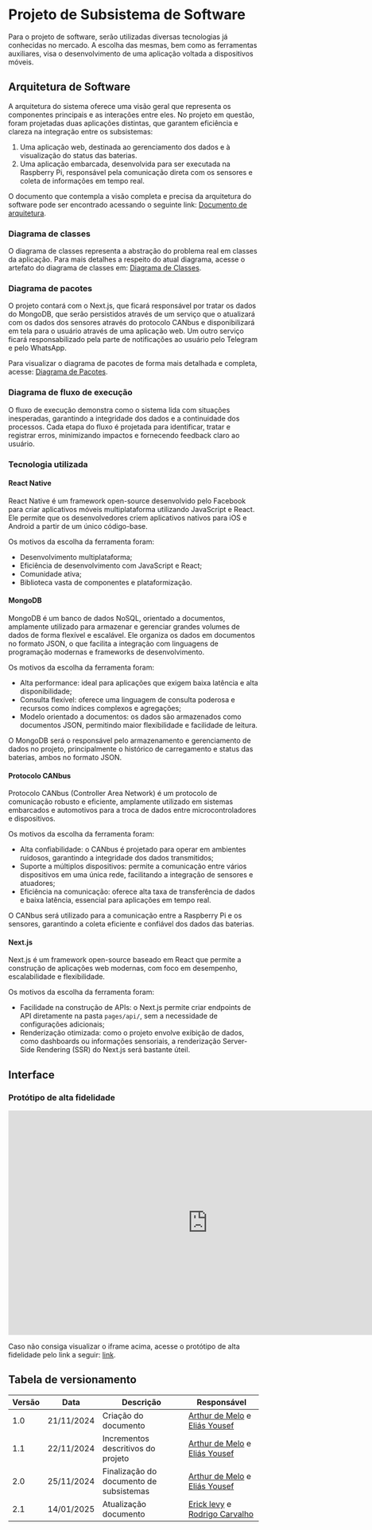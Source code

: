# Projeto de Subsistema de Software

Para o projeto de software, serão utilizadas diversas tecnologias já conhecidas no mercado. A escolha das mesmas, bem como as ferramentas auxiliares, visa o desenvolvimento de uma aplicação voltada a dispositivos móveis.

## Arquitetura de Software

A arquitetura do sistema oferece uma visão geral que representa os componentes principais e as interações entre eles. No projeto em questão, foram projetadas duas aplicações distintas, que garantem eficiência e clareza na integração entre os subsistemas:

1. Uma aplicação web, destinada ao gerenciamento dos dados e à visualização do status das baterias.
2. Uma aplicação embarcada, desenvolvida para ser executada na Raspberry Pi, responsável pela comunicação direta com os sensores e coleta de informações em tempo real.

O documento que contempla a visão completa e precisa da arquitetura do software pode ser encontrado acessando o seguinte link: [Documento de arquitetura](./arquitetura.md).

### Diagrama de classes

O diagrama de classes representa a abstração do problema real em classes da aplicação. Para mais detalhes a respeito do atual diagrama, acesse o artefato do diagrama de classes em: [Diagrama de Classes](./diagrama_de_classes.md).

### Diagrama de pacotes

O projeto contará com o Next.js, que ficará responsável por tratar os dados do MongoDB, que serão persistidos através de um serviço que o atualizará com os dados dos sensores através do protocolo CANbus e disponibilizará em tela para o usuário através de uma aplicação web. Um outro serviço ficará responsabilizado pela parte de notificações ao usuário pelo Telegram e pelo WhatsApp.

Para visualizar o diagrama de pacotes de forma mais detalhada e completa, acesse: [Diagrama de Pacotes](./diagrama_de_pacotes.md).

### Diagrama de fluxo de execução

O fluxo de execução demonstra como o sistema lida com situações inesperadas, garantindo a integridade dos dados e a continuidade dos processos. Cada etapa do fluxo é projetada para identificar, tratar e registrar erros, minimizando impactos e fornecendo feedback claro ao usuário.


### Tecnologia utilizada

#### React Native

React Native é um framework open-source desenvolvido pelo Facebook para criar aplicativos móveis multiplataforma utilizando JavaScript e React. Ele permite que os desenvolvedores criem aplicativos nativos para iOS e Android a partir de um único código-base.

Os motivos da escolha da ferramenta foram:

- Desenvolvimento multiplataforma;
- Eficiência de desenvolvimento com JavaScript e React;
- Comunidade ativa;
- Biblioteca vasta de componentes e plataformização.

#### MongoDB

MongoDB é um banco de dados NoSQL, orientado a documentos, amplamente utilizado para armazenar e gerenciar grandes volumes de dados de forma flexível e escalável. Ele organiza os dados em documentos no formato JSON, o que facilita a integração com linguagens de programação modernas e frameworks de desenvolvimento.

Os motivos da escolha da ferramenta foram:

- Alta performance: ideal para aplicações que exigem baixa latência e alta disponibilidade;
- Consulta flexível: oferece uma linguagem de consulta poderosa e recursos como índices complexos e agregações;
- Modelo orientado a documentos: os dados são armazenados como documentos JSON, permitindo maior flexibilidade e facilidade de leitura.

O MongoDB será o responsável pelo armazenamento e gerenciamento de dados no projeto, principalmente o histórico de carregamento e status das baterias, ambos no formato JSON.

#### Protocolo CANbus

Protocolo CANbus (Controller Area Network) é um protocolo de comunicação robusto e eficiente, amplamente utilizado em sistemas embarcados e automotivos para a troca de dados entre microcontroladores e dispositivos.

Os motivos da escolha da ferramenta foram:

- Alta confiabilidade: o CANbus é projetado para operar em ambientes ruidosos, garantindo a integridade dos dados transmitidos;
- Suporte a múltiplos dispositivos: permite a comunicação entre vários dispositivos em uma única rede, facilitando a integração de sensores e atuadores;
- Eficiência na comunicação: oferece alta taxa de transferência de dados e baixa latência, essencial para aplicações em tempo real.

O CANbus será utilizado para a comunicação entre a Raspberry Pi e os sensores, garantindo a coleta eficiente e confiável dos dados das baterias.

#### Next.js

Next.js é um framework open-source baseado em React que permite a construção de aplicações web modernas, com foco em desempenho, escalabilidade e flexibilidade.

Os motivos da escolha da ferramenta foram:

- Facilidade na construção de APIs: o Next.js permite criar endpoints de API diretamente na pasta `pages/api/`, sem a necessidade de configurações adicionais;
- Renderização otimizada: como o projeto envolve exibição de dados, como dashboards ou informações sensoriais, a renderização Server-Side Rendering (SSR) do Next.js será bastante úteil.

## Interface

### Protótipo de alta fidelidade

<iframe style="border: 1px solid rgba(0, 0, 0, 0.1);" width="800" height="450" src="https://embed.figma.com/design/3xoQ00lTBBhyQRMNTaK1aq/Arthur-Melo's-team-library?node-id=0-1&embed-host=share" allowfullscreen></iframe>

Caso não consiga visualizar o iframe acima, acesse o protótipo de alta fidelidade pelo link a seguir: [link](https://embed.figma.com/design/3xoQ00lTBBhyQRMNTaK1aq/Arthur-Melo's-team-library?node-id=0-1&embed-host=share).

## Tabela de versionamento

| Versão | Data       | Descrição                               | Responsável                                                                                       |
| ------ | ---------- | --------------------------------------- | ------------------------------------------------------------------------------------------------- |
| 1.0    | 21/11/2024 | Criação do documento                    | [Arthur de Melo](https://gitlab.com/ArthurMeloG) e [Eliás Yousef](https://gitlab.com/eliasyousef) |
| 1.1    | 22/11/2024 | Incrementos descritivos do projeto      | [Arthur de Melo](https://gitlab.com/ArthurMeloG) e [Eliás Yousef](https://gitlab.com/eliasyousef) |
| 2.0    | 25/11/2024 | Finalização do documento de subsistemas | [Arthur de Melo](https://gitlab.com/ArthurMeloG) e [Eliás Yousef](https://gitlab.com/eliasyousef) |
| 2.1    | 14/01/2025 | Atualização documento                   | [Erick levy](https://gitlab.com/Ericklevy) e [Rodrigo Carvalho](https://gitlab.com/RocSantos)     |
